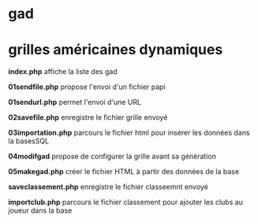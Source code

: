 # gad
grilles américaines dynamiques
==

**index.php**
affiche la liste des gad

**01sendfile.php**
propose l'envoi d'un fichier papi

**01sendurl.php**
permet l'envoi d'une URL

**02savefile.php**
enregistre le fichier grille envoyé

**03importation.php**
parcours le fichier html pour insérer les données dans la basesSQL

**04modifgad**
propose de configurer la grille avant sa génération

**05makegad.php**
créer le fichier HTML à partir des données de la base

**saveclassement.php**
enregistre le fichier classeemnt envoyé

**importclub.php**
parcours le fichier classement pour ajouter les clubs au joueur dans la base



